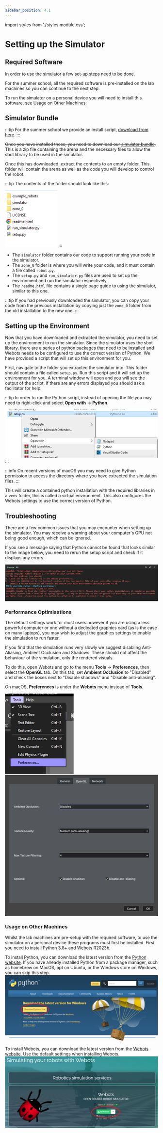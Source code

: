 ```yaml
---
sidebar_position: 4.1
---
```


import styles from './styles.module.css';

# Setting up the Simulator

## Required Software

In order to use the simulator a few set-up steps need to be done.

For the summer school, all the required software is pre-installed on the lab machines so you can continue to the next step.

To run the simulator on a personal device you will need to install this software, see [Usage on Other Machines](#usage-on-other-machines);

## Simulator Bundle
:::tip
For the summer school we provide an install script, [download from here](../assets/docs/simulator-install.bat).
:::

~~Once you have installed these, you need to download our [simulator bundle](https://github.com/sourcebots/sbot_simulator/releases/download/2025.1.2/sbot-simulator-2025.1.2.zip).~~
This is a zip file containing the arena and the necessary files to allow the sbot library to be used in the simulator.

Once this has downloaded, extract the contents to an empty folder.
This folder will contain the arena as well as the code you will develop to control the robot.

:::tip
The contents of the folder should look like this:

![File contents of a release](../assets/img/simulator/release_contents.png)
:::

-   The `simulator` folder contains our code to support running your code in the simulator.
-   The `zone_0` folder is where you will write your code, and it must contain a file called `robot.py`.
-   The `setup.py` and `run_simulator.py` files are used to set up the environment and run the simulator respectively.
-   The `readme.html` file contains a single page guide to using the simulator, similar to this one.

:::tip
If you had previously downloaded the simulator, you can copy your code from the previous installation by copying just the `zone_0` folder from the old installation to the new one.
:::

## Setting up the Environment

Now that you have downloaded and extracted the simulator, you need to set up the environment to run the simulator.
Since the simulator uses the sbot library, there are a series of python packages that need to be installed and Webots needs to be configured to use the correct version of Python.
We have provided a script that will set up this environment for you.

First, navigate to the folder you extracted the simulator into. This folder should contain a file called `setup.py`.
Run this script and it will set up the environment for you.
A terminal window will open and you will see the output of the script, if there are any errors displayed you should ask a facilitator for help.

:::tip
In order to run the Python script, instead of opening the file you may need to right-click and select **Open with** &rarr; **Python**.

![Open with Python](../assets/img/simulator/open-with-python.png)
:::

:::info
On recent versions of macOS you may need to give Python permission to access the directory where you have extracted the simulation files.
:::

This will create a contained python installation with the required libraries in a `venv` folder, this is called a virtual environment.
This also configures the Webots settings to use the correct version of Python.

## Troubleshooting

There are a few common issues that you may encounter when setting up the simulator.
You may receive a warning about your computer's GPU not being good enough, which can be ignored.

If you see a message saying that Python cannot be found that looks similar to the image below, you need to rerun the setup script and check if it displays any errors.

![Python not found](../assets/img/simulator/python-unfound.png)

### Performance Optimisations

The default settings work for most users however if you are using a less powerful computer or one without a dedicated graphics card (as is the case on many laptops), you may wish to adjust the graphics settings to enable the simulation to run faster.

If you find that the simulation runs very slowly we suggest disabling Anti-Aliasing, Ambient Occlusion and Shadows.
These should not affect the behaviour of the simulation, only the rendered visuals.

To do this, open Webots and go to the menu **Tools** &rarr; **Preferences**, then select the **OpenGL** tab.
On this tab, set **Ambient Occlusion** to "Disabled" and check the boxes next to "Disable shadows" and "Disable anti-aliasing".

On macOS, **Preferences** is under the **Webots** menu instead of **Tools**.

![Preferences Location](../assets/img/simulator/windows-preferences.png#left)
![Preferences Interface](../assets/img/simulator/reduced-settings.png#right)

### Usage on Other Machines

Whilst the lab machines are pre-setup with the required software, to use the simulator on a personal device these programs must first be installed.
First you need to install Python 3.8+ and Webots R2023b.

To install Python, you can download the latest version from the [Python website](https://www.python.org/downloads/). If you have already installed Python from a package manager, such as homebrew on MacOS, apt on Ubuntu, or the Windows store on Windows, you can skip this step.
![python download site](../assets/img/simulator/python_download.png)

To install Webots, you can download the latest version from the [Webots website](https://cyberbotics.com/#download). Use the default settings when installing Webots.
![webots download site](../assets/img/simulator/webots_download.png)

